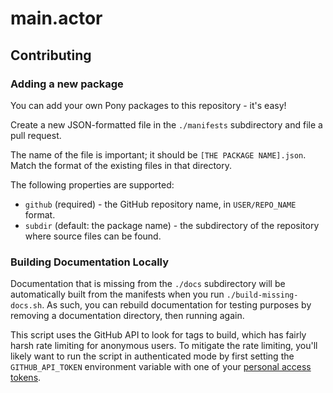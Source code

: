 # main.actor

## Contributing

### Adding a new package

You can add your own Pony packages to this repository - it's easy!

Create a new JSON-formatted file in the `./manifests` subdirectory and file a pull request.

The name of the file is important; it should be `[THE PACKAGE NAME].json`. Match the format of the existing files in that directory.

The following properties are supported:
- `github` (required) - the GitHub repository name, in `USER/REPO_NAME` format.
- `subdir` (default: the package name) - the subdirectory of the repository where source files can be found.

### Building Documentation Locally

Documentation that is missing from the `./docs` subdirectory will be automatically built from the manifests when you run `./build-missing-docs.sh`. As such, you can rebuild documentation for testing purposes by removing a documentation directory, then running again.

This script uses the GitHub API to look for tags to build, which has fairly harsh rate limiting for anonymous users. To mitigate the rate limiting, you'll likely want to run the script in authenticated mode by first setting the `GITHUB_API_TOKEN` environment variable with one of your [personal access tokens](https://github.com/settings/tokens).


